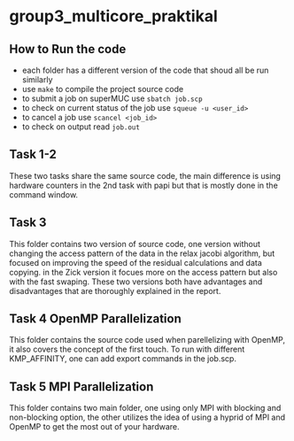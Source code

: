 # group3_multicore_praktikal

## How to Run the code
- each folder has a different version of the code that shoud all be run similarly
- use `make` to compile the project source code
- to submit a job on superMUC use `sbatch job.scp`
- to check on current status of the job use `squeue -u <user_id>`
- to cancel a job use `scancel <job_id>`
- to check on output read `job.out`


##  Task 1-2
These two tasks share the same source code, the main difference is using hardware counters in the 2nd task with papi but that is mostly done in the command window.

## Task 3
This folder contains two version of source code, one version without changing the access pattern of the data in the relax jacobi algorithm, but focused on improving the speed of the residual calculations and data copying. in the Zick version it focues more on the access pattern but also with the fast swaping. These two versions both have advantages and disadvantages that are thoroughly explained in the report.

## Task 4 OpenMP Parallelization
This folder contains the source code used when parellelizing with OpenMP, it also covers the concept of the first touch. To run with different KMP_AFFINITY, one can add export commands in the job.scp.

## Task 5 MPI Parallelization
This folder contains two main folder, one using only MPI with blocking and non-blocking option, the other utilizes the idea of using a hyprid of MPI and OpenMP to get the most out of your hardware.